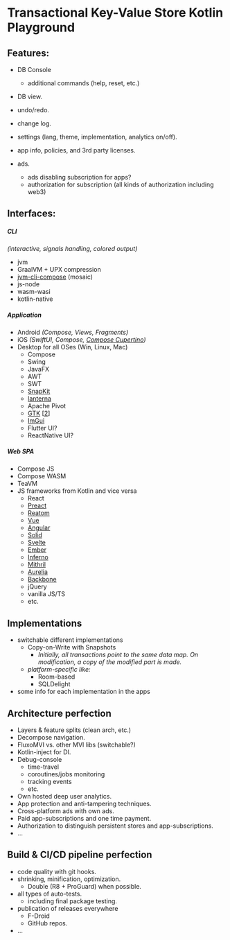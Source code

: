# Transactional Key-Value Store Kotlin Playground


## Features:

- DB Console
  + additional commands (help, reset, etc.)
- DB view.
- undo/redo.
- change log.
- settings (lang, theme, implementation, analytics on/off).
- app info, policies, and 3rd party licenses.

- ads.
  - ads disabling subscription for apps?
  - authorization for subscription (all kinds of authorization including web3)


## Interfaces:

##### CLI
_(interactive, signals handling, colored output)_
- jvm
- GraalVM + UPX compression
- [jvm-cli-compose](https://github.com/JakeWharton/mosaic) (mosaic)
- js-node
- wasm-wasi
- kotlin-native

##### Application
- Android _(Compose, Views, Fragments)_
- iOS _(SwiftUI, Compose, [Compose Cupertino](https://github.com/alexzhirkevich/compose-cupertino))_
- Desktop for all OSes (Win, Linux, Mac)
  - Compose
  - Swing
  - JavaFX
  - AWT
  - SWT
  - [SnapKit](https://github.com/reportmill/SnapKit)
  - [lanterna](https://github.com/mabe02/lanterna)
  - Apache Pivot
  - [GTK](https://gitlab.com/gtk-kt/gtk-kt) [[2](https://gitlab.com/gtk-kn/gtk-kn)]
  - [ImGui](https://github.com/Dominaezzz/kotlin-imgui)
  - Flutter UI?
  - ReactNative UI?

##### Web SPA
- Compose JS
- Compose WASM
- TeaVM
- JS frameworks from Kotlin and vice versa
  - React
  - [Preact](https://preactjs.com/)
  - [Reatom](https://t.me/reatom_ru_news)
  - [Vue](https://vuejs.org/)
  - [Angular](https://angular.io/)
  - [Solid](https://www.solidjs.com/)
  - [Svelte](https://svelte.dev/)
  - [Ember](https://emberjs.com/)
  - [Inferno](https://www.infernojs.org/)
  - [Mithril](https://mithril.js.org/)
  - [Aurelia](https://aurelia.io/)
  - [Backbone](https://backbonejs.org/)
  - jQuery
  - vanilla JS/TS
  - etc.


## Implementations

- switchable different implementations
  - Copy-on-Write with Snapshots
    - _Initially, all transactions point to the same data map. On modification, a copy of the modified part is made._
  - _platform-specific like:_
    - Room-based
    - SQLDelight
- some info for each implementation in the apps


## Architecture perfection

- Layers & feature splits (clean arch, etc.)
- Decompose navigation.
- FluxoMVI vs. other MVI libs (switchable?)
- Kotlin-inject for DI.
- Debug-console
  - time-travel
  - coroutines/jobs monitoring
  - tracking events
  - etc.
- Own hosted deep user analytics.
- App protection and anti-tampering techniques.
- Cross-platform ads with own ads.
- Paid app-subscriptions and one time payment.
- Authorization to distinguish persistent stores and app-subscriptions.
- ...


## Build & CI/CD pipeline perfection

- code quality with git hooks.
- shrinking, minification, optimization.
  - Double (R8 + ProGuard) when possible.
- all types of auto-tests.
  - including final package testing.
- publication of releases everywhere
  - F-Droid
  - GitHub repos.
- ...
